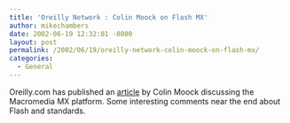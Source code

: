 ```yaml
---
title: 'Oreilly Network : Colin Moock on Flash MX'
author: mikechambers
date: 2002-06-19 12:32:01 -0800
layout: post
permalink: /2002/06/19/oreilly-network-colin-moock-on-flash-mx/
categories:
  - General
---
```



Oreilly.com has published an [article][1] by Colin Moock discussing the Macromedia MX platform. Some interesting comments near the end about Flash and standards.

 [1]: http://www.oreillynet.com/pub/a/javascript/2002/06/18/flashmx.html